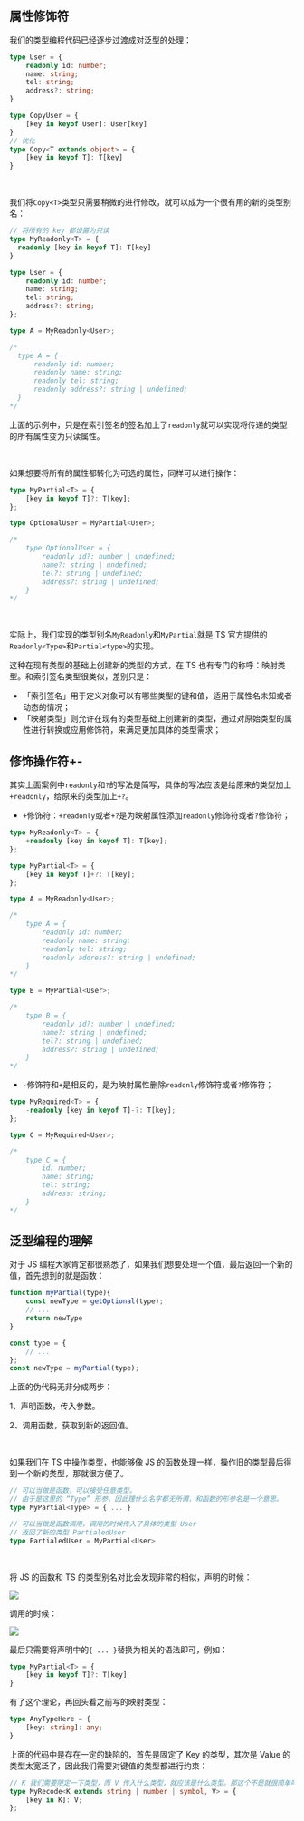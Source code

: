 ## 属性修饰符
我们的类型编程代码已经逐步过渡成对泛型的处理：

```typescript
type User = {
    readonly id: number;
    name: string;
    tel: string;
    address?: string;
}

type CopyUser = {
    [key in keyof User]: User[key]
}
// 优化
type Copy<T extends object> = {
    [key in keyof T]: T[key]
}
```

<br />

我们将`Copy<T>`类型只需要稍微的进行修改，就可以成为一个很有用的新的类型别名：

```typescript
// 将所有的 key 都设置为只读
type MyReadonly<T> = {
  readonly [key in keyof T]: T[key]
}
```

```typescript
type User = {
    readonly id: number;
    name: string;
    tel: string;
    address?: string;
};

type A = MyReadonly<User>;

/*
  type A = {
      readonly id: number;
      readonly name: string;
      readonly tel: string;
      readonly address?: string | undefined;
  }
*/
```

上面的示例中，只是在索引签名的签名加上了`readonly`就可以实现将传递的类型的所有属性变为只读属性。

<br />

如果想要将所有的属性都转化为可选的属性，同样可以进行操作：

```typescript
type MyPartial<T> = {
    [key in keyof T]?: T[key];
};

type OptionalUser = MyPartial<User>;

/* 
    type OptionalUser = {
        readonly id?: number | undefined;
        name?: string | undefined;
        tel?: string | undefined;
        address?: string | undefined;
    }
*/
```

<br />

实际上，我们实现的类型别名`MyReadonly`和`MyPartial`就是 TS 官方提供的`Readonly<Type>`和`Partial<type>`的实现。

这种在现有类型的基础上创建新的类型的方式，在 TS 也有专门的称呼：映射类型。和索引签名类型很类似，差别只是：

+ 「索引签名」用于定义对象可以有哪些类型的键和值，适用于属性名未知或者动态的情况；
+ 「映射类型」则允许在现有的类型基础上创建新的类型，通过对原始类型的属性进行转换或应用修饰符，来满足更加具体的类型需求；

##  修饰操作符+-

其实上面案例中`readonly`和`?`的写法是简写，具体的写法应该是给原来的类型加上`+readonly`，给原来的类型加上`+?`。

+ `+`修饰符：`+readonly`或者`+?`是为映射属性添加`readonly`修饰符或者`?`修饰符；

```typescript
type MyReadonly<T> = {
    +readonly [key in keyof T]: T[key];
};

type MyPartial<T> = {
    [key in keyof T]+?: T[key];
};

type A = MyReadonly<User>;

/* 
    type A = {
        readonly id: number;
        readonly name: string;
        readonly tel: string;
        readonly address?: string | undefined;
    } 
*/

type B = MyPartial<User>;

/* 
    type B = {
        readonly id?: number | undefined;
        name?: string | undefined;
        tel?: string | undefined;
        address?: string | undefined;
    }
*/
```

+ `-`修饰符和`+`是相反的，是为映射属性删除`readonly`修饰符或者`?`修饰符；

```typescript
type MyRequired<T> = {
    -readonly [key in keyof T]-?: T[key];
};

type C = MyRequired<User>;

/* 
    type C = {
        id: number;
        name: string;
        tel: string;
        address: string;
    }
*/
```

## 泛型编程的理解

对于 JS 编程大家肯定都很熟悉了，如果我们想要处理一个值，最后返回一个新的值，首先想到的就是函数：

```javascript
function myPartial(type){
    const newType = getOptional(type);
    // ...
    return newType
}

const type = { 
    // ...
};
const newType = myPartial(type);
```

上面的伪代码无非分成两步：

1、声明函数，传入参数。

2、调用函数，获取到新的返回值。

<br />

如果我们在 TS 中操作类型，也能够像 JS 的函数处理一样，操作旧的类型最后得到一个新的类型，那就很方便了。

```typescript
// 可以当做是函数，可以接受任意类型。
// 由于是这里的 “Type” 形参，因此理什么名字都无所谓，和函数的形参名是一个意思。
type MyPartial<Type> = { ... }

// 可以当做是函数调用，调用的时候传入了具体的类型 User
// 返回了新的类型 PartialedUser
type PartialedUser = MyPartial<User>
```

<br />

将 JS 的函数和 TS 的类型别名对比会发现非常的相似，声明的时候：

![](imgs/1734597904512-9ae2223a-9827-473e-a7d0-f8b98d8aa12e.png)

调用的时候：

![](imgs/1734597957135-faa2a726-b1bd-41f7-b67e-d80a962d7cde.png)

最后只需要将声明中的`{ ... }`替换为相关的语法即可，例如：

```typescript
type MyPartial<T> = {
    [key in keyof T]?: T[key]
}
```

有了这个理论，再回头看之前写的映射类型：

```typescript
type AnyTypeHere = {
    [key: string]: any;
}
```

上面的代码中是存在一定的缺陷的，首先是固定了 Key 的类型，其次是 Value 的类型太宽泛了，因此我们需要对键值的类型都进行约束：

```typescript
// K 我们需要限定一下类型，而 V 传入什么类型，就应该是什么类型。那这个不是就很简单吗？
type MyRecode<K extends string | number | symbol, V> = {
    [key in K]: V;
};
```

